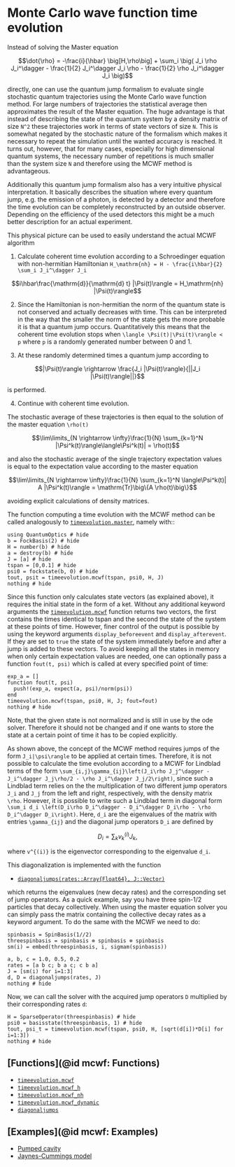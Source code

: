 # Monte Carlo wave function time evolution

Instead of solving the Master equation

```math
\dot{\rho} = -\frac{i}{\hbar} \big[H,\rho\big]
             + \sum_i \big(
                    J_i \rho J_i^\dagger
                    - \frac{1}{2} J_i^\dagger J_i \rho
                    - \frac{1}{2} \rho J_i^\dagger J_i
                \big)
```

directly, one can use the quantum jump formalism to evaluate single stochastic quantum trajectories using the Monte Carlo wave function method. For large numbers of trajectories the statistical average then approximates the result of the Master equation. The huge advantage is that instead of describing the state of the quantum system by a density matrix of size ``N^2`` these trajectories work in terms of state vectors of size ``N``. This is somewhat negated by the stochastic nature of the formalism which makes it necessary to repeat the simulation until the wanted accuracy is reached. It turns out, however, that for many cases, especially for high dimensional quantum systems, the necessary number of repetitions is much smaller than the system size ``N`` and therefore using the MCWF method is advantageous.

Additionally this quantum jump formalism also has a very intuitive physical interpretation. It basically describes the situation where every quantum jump, e.g. the emission of a photon, is detected by a detector and therefore the time evolution can be completely reconstructed by an outside observer. Depending on the efficiency of the used detectors this might be a much better description for an actual experiment.

This physical picture can be used to easily understand the actual MCWF algorithm

1. Calculate coherent time evolution according to a Schroedinger equation with non-hermitian Hamiltonian ``H_\mathrm{nh} = H - \frac{i\hbar}{2} \sum_i J_i^\dagger J_i``

```math
i\hbar\frac{\mathrm{d}}{\mathrm{d} t} |\Psi(t)\rangle = H_\mathrm{nh} |\Psi(t)\rangle
```

2. Since the Hamiltonian is non-hermitian the norm of the quantum state is not conserved and actually decreases with time. This can be interpreted in the way that the smaller the norm of the state gets the more probable it is that a quantum jump occurs. Quantitatively this means that the coherent time evolution stops when ``\langle \Psi(t)|\Psi(t)\rangle < p`` where ``p`` is a randomly generated number between 0 and 1.

3. At these randomly determined times a quantum jump according to

```math
|\Psi(t)\rangle \rightarrow \frac{J_i |\Psi(t)\rangle}{||J_i |\Psi(t)\rangle||}
```

  is performed.

4. Continue with coherent time evolution.

The stochastic average of these trajectories is then equal to the solution of the master equation ``\rho(t)``

```math
\lim\limits_{N \rightarrow \infty}\frac{1}{N} \sum_{k=1}^N |\Psi^k(t)\rangle\langle\Psi^k(t)| = \rho(t)
```

and also the stochastic average of the single trajectory expectation values is equal to the expectation value according to the master equation


```math
\lim\limits_{N \rightarrow \infty}\frac{1}{N} \sum_{k=1}^N \langle\Psi^k(t)| A |\Psi^k(t)\rangle = \mathrm{Tr}\big\{A \rho(t)\big\}
```

avoiding explicit calculations of density matrices.

The function computing a time evolution with the MCWF method can be called analogously to [`timeevolution.master`](@ref), namely with::

```@example mcwf
using QuantumOptics # hide
b = FockBasis(2) # hide
H = number(b) # hide
a = destroy(b) # hide
J = [a] # hide
tspan = [0,0.1] # hide
psi0 = fockstate(b, 0) # hide
tout, psit = timeevolution.mcwf(tspan, psi0, H, J)
nothing # hide
```

Since this function only calculates state vectors (as explained above), it requires the initial state in the form of a ket. Without any additional keyword arguments the [`timeevolution.mcwf`](@ref) function returns two vectors, the first contains the times identical to tspan and the second the state of the system at these points of time. However, finer control of the output is possible by using the keyword arguments `display_beforeevent` and `display_afterevent`. If they are set to `true` the state of the system immediately before and after a jump is added to these vectors. To avoid keeping all the states in memory when only certain expectation values are needed, one can optionally pass a function `fout(t, psi)` which is called at every specified point of time:

```@example mcwf
exp_a = []
function fout(t, psi)
  push!(exp_a, expect(a, psi)/norm(psi))
end
timeevolution.mcwf(tspan, psi0, H, J; fout=fout)
nothing # hide
```

Note, that the given state is not normalized and is still in use by the ode solver. Therefore it should not be changed and if one wants to store the state at a certain point of time it has to be copied explicitly.

As shown above, the concept of the MCWF method requires jumps of the form ``J_i|\psi\rangle`` to be applied at certain times. Therefore, it is not possible to calculate the time evolution according to a MCWF for Lindblad terms of the form ``\sum_{i,j}\gamma_{ij}\left(J_i\rho J_j^\dagger - J_i^\dagger J_j\rho/2 - \rho J_i^\dagger J_j/2\right)``, since such a Lindblad term relies on the the multiplication of two different jump operators ``J_i`` and ``J_j`` from the left and right, respectively, with the density matrix ``\rho``. However, it is possible to write such a Lindblad term in diagonal form ``\sum_i d_i \left(D_i\rho D_i^\dagger - D_i^\dagger D_i\rho - \rho D_i^\dagger D_i\right)``. Here, ``d_i`` are the eigenvalues of the matrix with entries ``\gamma_{ij}`` and the diagonal jump operators ``D_i`` are defined by

```math
D_i = \sum_k v^{(i)}_k J_k,
```

where ``v^{(i)}`` is the eigenvector corresponding to the eigenvalue ``d_i``.

This diagonalization is implemented with the function

* [`diagonaljumps(rates::Array{Float64}, J::Vector)`](@ref)

which returns the eigenvalues (new decay rates) and the corresponding set of jump operators. As a quick example, say you have three spin-1/2 particles that decay collectively. When using the master equation solver you can simply pass the matrix containing the collective decay rates as a keyword argument. To do the same with the MCWF we need to do:

```@example mcwf
spinbasis = SpinBasis(1//2)
threespinbasis = spinbasis ⊗ spinbasis ⊗ spinbasis
sm(i) = embed(threespinbasis, i, sigmam(spinbasis))

a, b, c = 1.0, 0.5, 0.2
rates = [a b c; b a c; c b a]
J = [sm(i) for i=1:3]
d, D = diagonaljumps(rates, J)
nothing # hide
```

Now, we can call the solver with the acquired jump operators `D` multiplied by their corresponding rates `d`:

```@example mcwf
H = SparseOperator(threespinbasis) # hide
psi0 = basisstate(threespinbasis, 1) # hide
tout, psi_t = timeevolution.mcwf(tspan, psi0, H, [sqrt(d[i])*D[i] for i=1:3])
nothing # hide
```

## [Functions](@id mcwf: Functions)

* [`timeevolution.mcwf`](@ref)
* [`timeevolution.mcwf_h`](@ref)
* [`timeevolution.mcwf_nh`](@ref)
* [`timeevolution.mcwf_dynamic`](@ref)
* [`diagonaljumps`](@ref)

## [Examples](@id mcwf: Examples)

* [Pumped cavity](@ref)
* [Jaynes-Cummings model](@ref)
